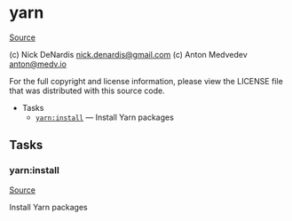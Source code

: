 <!-- DO NOT EDIT THIS FILE! -->
<!-- Instead edit contrib/yarn.php -->
<!-- Then run bin/docgen -->

# yarn

[Source](contrib/yarn.php)

(c) Nick DeNardis <nick.denardis@gmail.com>
(c) Anton Medvedev <anton@medv.io>

For the full copyright and license information, please view the LICENSE
file that was distributed with this source code.


* Tasks
  * [`yarn:install`](#yarn:install) — Install Yarn packages


## Tasks
### yarn:install
[Source](contrib/yarn.php#L16)

Install Yarn packages



